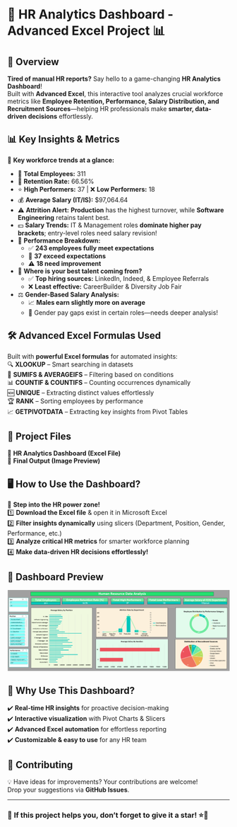 # 🚀 **HR Analytics Dashboard - Advanced Excel Project** 📊

## **📌 Overview**
**Tired of manual HR reports?** Say hello to a game-changing **HR Analytics Dashboard**!  
Built with **Advanced Excel**, this interactive tool analyzes crucial workforce metrics like **Employee Retention, Performance, Salary Distribution, and Recruitment Sources**—helping HR professionals make **smarter, data-driven decisions** effortlessly.

## **📊 Key Insights & Metrics**
📢 **Key workforce trends at a glance:**  
- 👥 **Total Employees:** 311  
- 🔄 **Retention Rate:** 66.56%  
- ⭐ **High Performers:** 37 | ❌ **Low Performers:** 18  
- 💰 **Average Salary (IT/IS):** $97,064.64  
- ⚠️ **Attrition Alert:** **Production** has the highest turnover, while **Software Engineering** retains talent best.  
- 💵 **Salary Trends:** IT & Management roles **dominate higher pay brackets**; entry-level roles need salary revision!  
- 🎯 **Performance Breakdown:**  
  - ✅ **243 employees fully meet expectations**  
  - 🌟 **37 exceed expectations**  
  - ⚠️ **18 need improvement**  
- 🔎 **Where is your best talent coming from?**  
  - ✅ **Top hiring sources:** LinkedIn, Indeed, & Employee Referrals  
  - ❌ **Least effective:** CareerBuilder & Diversity Job Fair  
- ⚖️ **Gender-Based Salary Analysis:**  
  - 📈 **Males earn slightly more on average**  
  - 🤔 Gender pay gaps exist in certain roles—needs deeper analysis!  

## **🛠️ Advanced Excel Formulas Used**
Built with **powerful Excel formulas** for automated insights:  
🔍 **XLOOKUP** – Smart searching in datasets  
🔢 **SUMIFS & AVERAGEIFS** – Filtering based on conditions  
📊 **COUNTIF & COUNTIFS** – Counting occurrences dynamically  
🆕 **UNIQUE** – Extracting distinct values effortlessly  
🏆 **RANK** – Sorting employees by performance  
📈 **GETPIVOTDATA** – Extracting key insights from Pivot Tables  

## **📁 Project Files**
📌 **HR Analytics Dashboard (Excel File)**  
📌 **Final Output (Image Preview)**  

## **🖥️ How to Use the Dashboard?**
🎯 **Step into the HR power zone!**  
1️⃣ **Download the Excel file** & open it in Microsoft Excel  
2️⃣ **Filter insights dynamically** using slicers (Department, Position, Gender, Performance, etc.)  
3️⃣ **Analyze critical HR metrics** for smarter workforce planning  
4️⃣ **Make data-driven HR decisions effortlessly!**  
## **📸 Dashboard Preview**
![HR Dashboard](https://github.com/Adarsh-GPT/Human-Resource-Data-Analysis/blob/main/Final%20Output.png)



## **🚀 Why Use This Dashboard?**
✔️ **Real-time HR insights** for proactive decision-making  
✔️ **Interactive visualization** with Pivot Charts & Slicers  
✔️ **Advanced Excel automation** for effortless reporting  
✔️ **Customizable & easy to use** for any HR team  

## **📢 Contributing**
💡 Have ideas for improvements? Your contributions are welcome!  
Drop your suggestions via **GitHub Issues**.  

---

### 🌟 **If this project helps you, don’t forget to give it a star!** ⭐🚀  
